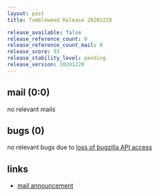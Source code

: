 ```yaml
---
layout: post
title: Tumbleweed Release 20201228

release_available: false
release_reference_count: 0
release_reference_count_mail: 0
release_score: 93
release_stability_level: pending
release_version: 20201228
---
```


## mail (0:0)

no relevant mails

## bugs (0)

<!--more-->

no relevant bugs due to [loss of bugzilla API access](https://bugzilla.opensuse.org/show_bug.cgi?id=1157722)



## links

- [mail announcement](https://github.com/boombatower/tumbleweed-review/issues/10)
